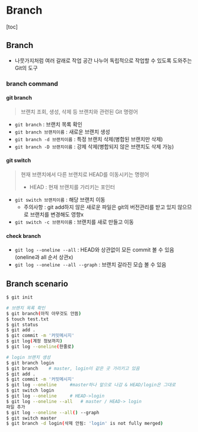 # Branch

[toc]

## Branch

- 나뭇가지처럼 여러 갈래로 작업 공간 나누어 독립적으로 작업할 수 있도록 도와주는 Git의 도구



### branch command

#### git branch

> 브랜치 조회, 생성, 삭제 등 브랜치와 관련된 Git 명령어

- `git branch` : 브랜치 목록 확인
- `git branch 브랜치이름` : 새로운 브랜치 생성
- `git branch -d 브랜치이름` : 특정 브랜치 삭제(병합된 브랜치만 삭제)
- `git branch -D 브랜치이름` : 강제 삭제(병합되지 않은 브랜치도 삭제 가능)



#### git switch

> 현재 브랜치에서 다른 브랜치로 HEAD를 이동시키는 명령어
>
> - HEAD : 현재 브랜치를 가리키는 포인터

- `git switch 브랜치이름` : 해당 브랜치 이동
  - 주의사항 : git add하지 않은 새로운 파일은 git의 버전관리를 받고 있지 않으므로 브랜치를 변경해도 영향x
- `git switch -c 브랜치이름` : 브랜치를 새로 만들고 이동



#### check branch

- `git log --oneline --all` : HEAD와 상관없이 모든 commit 볼 수 있음(oneline과 all 순서 상관x)
- `git log --oneline --all --graph` : 브랜치 갈라진 모습 볼 수 있음



## Branch scenario

```bash
$ git init

# 브랜치 목록 확인
$ git branch(아직 아무것도 안뜸)
$ touch test.txt
$ git status
$ git add .
$ git commit -m '커밋메시지'
$ git log(계정 정보까지)
$ git log --oneline(한줄로)

# login 브랜치 생성
$ git branch login
$ git branch	# master, login이 같은 곳 가리키고 있음
$ git add .
$ git commit -m '커밋메시지'
$ git log --oneline		#master하나 앞으로 나감 & HEAD/login은 그대로
$ git switch login
$ git log --oneline		# HEAD->login
$ git log --oneline --all	# master / HEAD-> login
파일 추가
$ git log --oneline --all() --graph
$ git switch master
$ git branch -d login(삭제 안됨: 'login' is not fully merged)
```